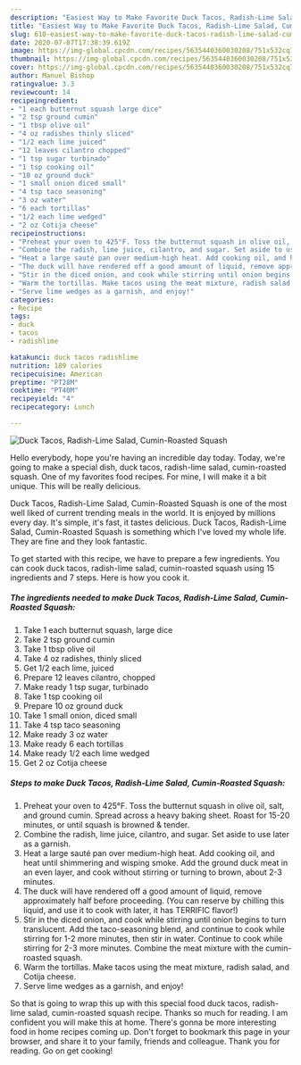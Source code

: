 ```yaml
---
description: "Easiest Way to Make Favorite Duck Tacos, Radish-Lime Salad, Cumin-Roasted Squash"
title: "Easiest Way to Make Favorite Duck Tacos, Radish-Lime Salad, Cumin-Roasted Squash"
slug: 610-easiest-way-to-make-favorite-duck-tacos-radish-lime-salad-cumin-roasted-squash
date: 2020-07-07T17:38:39.619Z
image: https://img-global.cpcdn.com/recipes/5635440360030208/751x532cq70/duck-tacos-radish-lime-salad-cumin-roasted-squash-recipe-main-photo.jpg
thumbnail: https://img-global.cpcdn.com/recipes/5635440360030208/751x532cq70/duck-tacos-radish-lime-salad-cumin-roasted-squash-recipe-main-photo.jpg
cover: https://img-global.cpcdn.com/recipes/5635440360030208/751x532cq70/duck-tacos-radish-lime-salad-cumin-roasted-squash-recipe-main-photo.jpg
author: Manuel Bishop
ratingvalue: 3.3
reviewcount: 14
recipeingredient:
- "1 each butternut squash large dice"
- "2 tsp ground cumin"
- "1 tbsp olive oil"
- "4 oz radishes thinly sliced"
- "1/2 each lime juiced"
- "12 leaves cilantro chopped"
- "1 tsp sugar turbinado"
- "1 tsp cooking oil"
- "10 oz ground duck"
- "1 small onion diced small"
- "4 tsp taco seasoning"
- "3 oz water"
- "6 each tortillas"
- "1/2 each lime wedged"
- "2 oz Cotija cheese"
recipeinstructions:
- "Preheat your oven to 425°F. Toss the butternut squash in olive oil, salt, and ground cumin. Spread across a heavy baking sheet. Roast for 15-20 minutes, or until squash is browned &amp; tender."
- "Combine the radish, lime juice, cilantro, and sugar. Set aside to use later as a garnish."
- "Heat a large sauté pan over medium-high heat. Add cooking oil, and heat until shimmering and wisping smoke. Add the ground duck meat in an even layer, and cook without stirring or turning to brown, about 2-3 minutes."
- "The duck will have rendered off a good amount of liquid, remove approximately half before proceeding. (You can reserve by chilling this liquid, and use it to cook with later, it has TERRIFIC flavor!)"
- "Stir in the diced onion, and cook while stirring until onion begins to turn translucent. Add the taco-seasoning blend, and continue to cook while stirring for 1-2 more minutes, then stir in water. Continue to cook while stirring for 2-3 more minutes. Combine the meat mixture with the cumin-roasted squash."
- "Warm the tortillas. Make tacos using the meat mixture, radish salad, and Cotija cheese."
- "Serve lime wedges as a garnish, and enjoy!"
categories:
- Recipe
tags:
- duck
- tacos
- radishlime

katakunci: duck tacos radishlime 
nutrition: 189 calories
recipecuisine: American
preptime: "PT28M"
cooktime: "PT40M"
recipeyield: "4"
recipecategory: Lunch

---
```



![Duck Tacos, Radish-Lime Salad, Cumin-Roasted Squash](https://img-global.cpcdn.com/recipes/5635440360030208/751x532cq70/duck-tacos-radish-lime-salad-cumin-roasted-squash-recipe-main-photo.jpg)

Hello everybody, hope you're having an incredible day today. Today, we're going to make a special dish, duck tacos, radish-lime salad, cumin-roasted squash. One of my favorites food recipes. For mine, I will make it a bit unique. This will be really delicious.



Duck Tacos, Radish-Lime Salad, Cumin-Roasted Squash is one of the most well liked of current trending meals in the world. It is enjoyed by millions every day. It's simple, it's fast, it tastes delicious. Duck Tacos, Radish-Lime Salad, Cumin-Roasted Squash is something which I've loved my whole life. They are fine and they look fantastic.


To get started with this recipe, we have to prepare a few ingredients. You can cook duck tacos, radish-lime salad, cumin-roasted squash using 15 ingredients and 7 steps. Here is how you cook it.

<!--inarticleads1-->

##### The ingredients needed to make Duck Tacos, Radish-Lime Salad, Cumin-Roasted Squash:

1. Take 1 each butternut squash, large dice
1. Take 2 tsp ground cumin
1. Take 1 tbsp olive oil
1. Take 4 oz radishes, thinly sliced
1. Get 1/2 each lime, juiced
1. Prepare 12 leaves cilantro, chopped
1. Make ready 1 tsp sugar, turbinado
1. Take 1 tsp cooking oil
1. Prepare 10 oz ground duck
1. Take 1 small onion, diced small
1. Take 4 tsp taco seasoning
1. Make ready 3 oz water
1. Make ready 6 each tortillas
1. Make ready 1/2 each lime wedged
1. Get 2 oz Cotija cheese




<!--inarticleads2-->

##### Steps to make Duck Tacos, Radish-Lime Salad, Cumin-Roasted Squash:

1. Preheat your oven to 425°F. Toss the butternut squash in olive oil, salt, and ground cumin. Spread across a heavy baking sheet. Roast for 15-20 minutes, or until squash is browned &amp; tender.
1. Combine the radish, lime juice, cilantro, and sugar. Set aside to use later as a garnish.
1. Heat a large sauté pan over medium-high heat. Add cooking oil, and heat until shimmering and wisping smoke. Add the ground duck meat in an even layer, and cook without stirring or turning to brown, about 2-3 minutes.
1. The duck will have rendered off a good amount of liquid, remove approximately half before proceeding. (You can reserve by chilling this liquid, and use it to cook with later, it has TERRIFIC flavor!)
1. Stir in the diced onion, and cook while stirring until onion begins to turn translucent. Add the taco-seasoning blend, and continue to cook while stirring for 1-2 more minutes, then stir in water. Continue to cook while stirring for 2-3 more minutes. Combine the meat mixture with the cumin-roasted squash.
1. Warm the tortillas. Make tacos using the meat mixture, radish salad, and Cotija cheese.
1. Serve lime wedges as a garnish, and enjoy!




So that is going to wrap this up with this special food duck tacos, radish-lime salad, cumin-roasted squash recipe. Thanks so much for reading. I am confident you will make this at home. There's gonna be more interesting food in home recipes coming up. Don't forget to bookmark this page in your browser, and share it to your family, friends and colleague. Thank you for reading. Go on get cooking!
